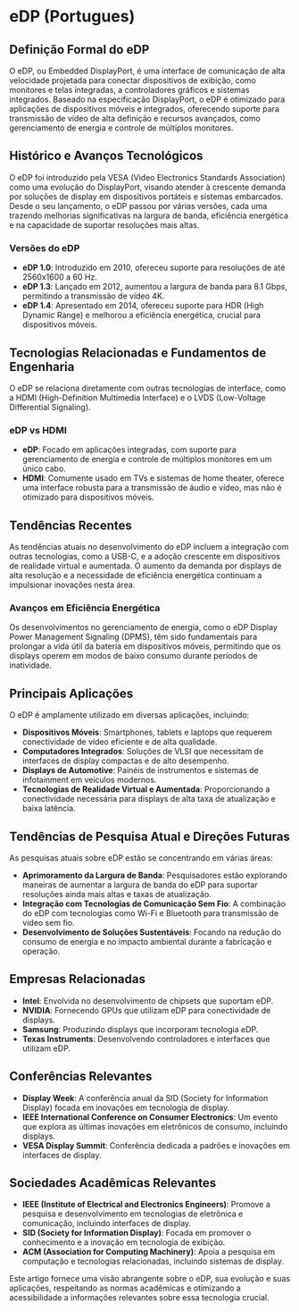 # eDP (Portugues)

## Definição Formal do eDP

O eDP, ou Embedded DisplayPort, é uma interface de comunicação de alta velocidade projetada para conectar dispositivos de exibição, como monitores e telas integradas, a controladores gráficos e sistemas integrados. Baseado na especificação DisplayPort, o eDP é otimizado para aplicações de dispositivos móveis e integrados, oferecendo suporte para transmissão de vídeo de alta definição e recursos avançados, como gerenciamento de energia e controle de múltiplos monitores.

## Histórico e Avanços Tecnológicos

O eDP foi introduzido pela VESA (Video Electronics Standards Association) como uma evolução do DisplayPort, visando atender à crescente demanda por soluções de display em dispositivos portáteis e sistemas embarcados. Desde o seu lançamento, o eDP passou por várias versões, cada uma trazendo melhorias significativas na largura de banda, eficiência energética e na capacidade de suportar resoluções mais altas.

### Versões do eDP

- **eDP 1.0**: Introduzido em 2010, ofereceu suporte para resoluções de até 2560x1600 a 60 Hz.
- **eDP 1.3**: Lançado em 2012, aumentou a largura de banda para 8.1 Gbps, permitindo a transmissão de vídeo 4K.
- **eDP 1.4**: Apresentado em 2014, ofereceu suporte para HDR (High Dynamic Range) e melhorou a eficiência energética, crucial para dispositivos móveis.

## Tecnologias Relacionadas e Fundamentos de Engenharia

O eDP se relaciona diretamente com outras tecnologias de interface, como a HDMI (High-Definition Multimedia Interface) e o LVDS (Low-Voltage Differential Signaling). 

### eDP vs HDMI

- **eDP**: Focado em aplicações integradas, com suporte para gerenciamento de energia e controle de múltiplos monitores em um único cabo.
- **HDMI**: Comumente usado em TVs e sistemas de home theater, oferece uma interface robusta para a transmissão de áudio e vídeo, mas não é otimizado para dispositivos móveis.

## Tendências Recentes

As tendências atuais no desenvolvimento do eDP incluem a integração com outras tecnologias, como a USB-C, e a adoção crescente em dispositivos de realidade virtual e aumentada. O aumento da demanda por displays de alta resolução e a necessidade de eficiência energética continuam a impulsionar inovações nesta área.

### Avanços em Eficiência Energética

Os desenvolvimentos no gerenciamento de energia, como o eDP Display Power Management Signaling (DPMS), têm sido fundamentais para prolongar a vida útil da bateria em dispositivos móveis, permitindo que os displays operem em modos de baixo consumo durante períodos de inatividade.

## Principais Aplicações

O eDP é amplamente utilizado em diversas aplicações, incluindo:

- **Dispositivos Móveis**: Smartphones, tablets e laptops que requerem conectividade de vídeo eficiente e de alta qualidade.
- **Computadores Integrados**: Soluções de VLSI que necessitam de interfaces de display compactas e de alto desempenho.
- **Displays de Automotive**: Painéis de instrumentos e sistemas de infotainment em veículos modernos.
- **Tecnologias de Realidade Virtual e Aumentada**: Proporcionando a conectividade necessária para displays de alta taxa de atualização e baixa latência.

## Tendências de Pesquisa Atual e Direções Futuras

As pesquisas atuais sobre eDP estão se concentrando em várias áreas:

- **Aprimoramento da Largura de Banda**: Pesquisadores estão explorando maneiras de aumentar a largura de banda do eDP para suportar resoluções ainda mais altas e taxas de atualização.
- **Integração com Tecnologias de Comunicação Sem Fio**: A combinação do eDP com tecnologias como Wi-Fi e Bluetooth para transmissão de vídeo sem fio.
- **Desenvolvimento de Soluções Sustentáveis**: Focando na redução do consumo de energia e no impacto ambiental durante a fabricação e operação.

## Empresas Relacionadas

- **Intel**: Envolvida no desenvolvimento de chipsets que suportam eDP.
- **NVIDIA**: Fornecendo GPUs que utilizam eDP para conectividade de displays.
- **Samsung**: Produzindo displays que incorporam tecnologia eDP.
- **Texas Instruments**: Desenvolvendo controladores e interfaces que utilizam eDP.

## Conferências Relevantes

- **Display Week**: A conferência anual da SID (Society for Information Display) focada em inovações em tecnologia de display.
- **IEEE International Conference on Consumer Electronics**: Um evento que explora as últimas inovações em eletrônicos de consumo, incluindo displays.
- **VESA Display Summit**: Conferência dedicada a padrões e inovações em interfaces de display.

## Sociedades Acadêmicas Relevantes

- **IEEE (Institute of Electrical and Electronics Engineers)**: Promove a pesquisa e desenvolvimento em tecnologias de eletrônica e comunicação, incluindo interfaces de display.
- **SID (Society for Information Display)**: Focada em promover o conhecimento e a inovação em tecnologia de exibição.
- **ACM (Association for Computing Machinery)**: Apoia a pesquisa em computação e tecnologias relacionadas, incluindo sistemas de display.

Este artigo fornece uma visão abrangente sobre o eDP, sua evolução e suas aplicações, respeitando as normas acadêmicas e otimizando a acessibilidade a informações relevantes sobre essa tecnologia crucial.